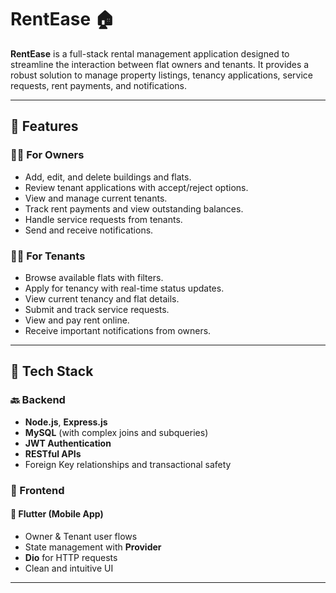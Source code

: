 # RentEase 🏠

**RentEase** is a full-stack rental management application designed to streamline the interaction between flat owners and tenants. It provides a robust solution to manage property listings, tenancy applications, service requests, rent payments, and notifications.

---

## 🔧 Features

### 🧑‍💼 For Owners
- Add, edit, and delete buildings and flats.
- Review tenant applications with accept/reject options.
- View and manage current tenants.
- Track rent payments and view outstanding balances.
- Handle service requests from tenants.
- Send and receive notifications.

### 👨‍💻 For Tenants
- Browse available flats with filters.
- Apply for tenancy with real-time status updates.
- View current tenancy and flat details.
- Submit and track service requests.
- View and pay rent online.
- Receive important notifications from owners.

---

## 📱 Tech Stack

### 🔙 Backend
- **Node.js**, **Express.js**
- **MySQL** (with complex joins and subqueries)
- **JWT Authentication**
- **RESTful APIs**
- Foreign Key relationships and transactional safety

### 📱 Frontend
#### 🔷 Flutter (Mobile App)
- Owner & Tenant user flows
- State management with **Provider**
- **Dio** for HTTP requests
- Clean and intuitive UI

---

